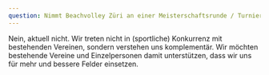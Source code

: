 ```yaml
---
question: Nimmt Beachvolley Züri an einer Meisterschaftsrunde / Turnieren teil? Bietet der Verein Trainings an?
---
```


Nein, aktuell nicht. 
Wir treten nicht in (sportliche) Konkurrenz mit bestehenden Vereinen, sondern verstehen uns komplementär. 
Wir möchten bestehende Vereine und Einzelpersonen damit unterstützen, dass wir uns für mehr und bessere Felder einsetzen.